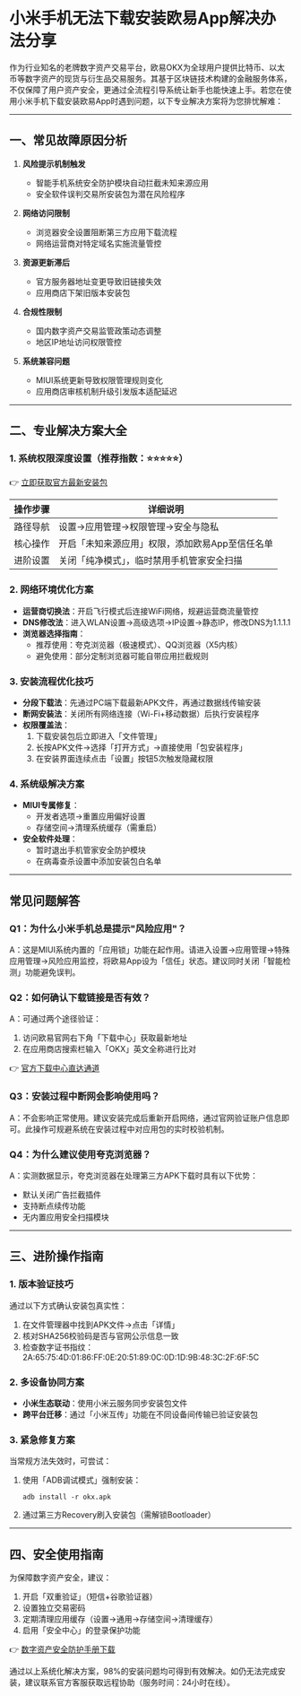 # 小米手机无法下载安装欧易App解决办法分享

作为行业知名的老牌数字资产交易平台，欧易OKX为全球用户提供比特币、以太币等数字资产的现货与衍生品交易服务。其基于区块链技术构建的金融服务体系，不仅保障了用户资产安全，更通过全流程引导系统让新手也能快速上手。若您在使用小米手机下载安装欧易App时遇到问题，以下专业解决方案将为您排忧解难：

---

## 一、常见故障原因分析

1. **风险提示机制触发**
   - 智能手机系统安全防护模块自动拦截未知来源应用
   - 安全软件误判交易所安装包为潜在风险程序

2. **网络访问限制**
   - 浏览器安全设置阻断第三方应用下载流程
   - 网络运营商对特定域名实施流量管控

3. **资源更新滞后**
   - 官方服务器地址变更导致旧链接失效
   - 应用商店下架旧版本安装包

4. **合规性限制**
   - 国内数字资产交易监管政策动态调整
   - 地区IP地址访问权限管控

5. **系统兼容问题**
   - MIUI系统更新导致权限管理规则变化
   - 应用商店审核机制升级引发版本适配延迟

---

## 二、专业解决方案大全

### 1. 系统权限深度设置（推荐指数：⭐⭐⭐⭐⭐）

👉 [立即获取官方最新安装包](https://bit.ly/okx_welcome)

| 操作步骤 | 详细说明 |
|---------|---------|
| 路径导航 | 设置→应用管理→权限管理→安全与隐私 |
| 核心操作 | 开启「未知来源应用」权限，添加欧易App至信任名单 |
| 进阶设置 | 关闭「纯净模式」，临时禁用手机管家安全扫描 |

### 2. 网络环境优化方案

- **运营商切换法**：开启飞行模式后连接WiFi网络，规避运营商流量管控
- **DNS修改法**：进入WLAN设置→高级选项→IP设置→静态IP，修改DNS为1.1.1.1
- **浏览器选择指南**：
  - 推荐使用：夸克浏览器（极速模式）、QQ浏览器（X5内核）
  - 避免使用：部分定制浏览器可能自带应用拦截规则

### 3. 安装流程优化技巧

- **分段下载法**：先通过PC端下载最新APK文件，再通过数据线传输安装
- **断网安装法**：关闭所有网络连接（Wi-Fi+移动数据）后执行安装程序
- **权限覆盖法**：
  1. 下载安装包后立即进入「文件管理」
  2. 长按APK文件→选择「打开方式」→直接使用「包安装程序」
  3. 在安装界面连续点击「设置」按钮5次触发隐藏权限

### 4. 系统级解决方案

- **MIUI专属修复**：
  - 开发者选项→重置应用偏好设置
  - 存储空间→清理系统缓存（需重启）
- **安全软件处理**：
  - 暂时退出手机管家安全防护模块
  - 在病毒查杀设置中添加安装包白名单

---

## 常见问题解答

### Q1：为什么小米手机总是提示"风险应用"？
A：这是MIUI系统内置的「应用锁」功能在起作用。请进入设置→应用管理→特殊应用管理→风险应用监控，将欧易App设为「信任」状态。建议同时关闭「智能检测」功能避免误判。

### Q2：如何确认下载链接是否有效？
A：可通过两个途径验证：
1. 访问欧易官网右下角「下载中心」获取最新地址
2. 在应用商店搜索栏输入「OKX」英文全称进行比对

👉 [官方下载中心直达通道](https://bit.ly/okx_welcome)

### Q3：安装过程中断网会影响使用吗？
A：不会影响正常使用。建议安装完成后重新开启网络，通过官网验证账户信息即可。此操作可规避系统在安装过程中对应用包的实时校验机制。

### Q4：为什么建议使用夸克浏览器？
A：实测数据显示，夸克浏览器在处理第三方APK下载时具有以下优势：
- 默认关闭广告拦截插件
- 支持断点续传功能
- 无内置应用安全扫描模块

---

## 三、进阶操作指南

### 1. 版本验证技巧
通过以下方式确认安装包真实性：
1. 在文件管理器中找到APK文件→点击「详情」
2. 核对SHA256校验码是否与官网公示信息一致
3. 检查数字证书指纹：2A:65:75:4D:01:86:FF:0E:20:51:89:0C:0D:1D:9B:48:3C:2F:6F:5C

### 2. 多设备协同方案
- **小米生态联动**：使用小米云服务同步安装包文件
- **跨平台迁移**：通过「小米互传」功能在不同设备间传输已验证安装包

### 3. 紧急修复方案
当常规方法失效时，可尝试：
1. 使用「ADB调试模式」强制安装：
   ```
   adb install -r okx.apk
   ```
2. 通过第三方Recovery刷入安装包（需解锁Bootloader）

---

## 四、安全使用指南

为保障数字资产安全，建议：
1. 开启「双重验证」（短信+谷歌验证器）
2. 设置独立交易密码
3. 定期清理应用缓存（设置→通用→存储空间→清理缓存）
4. 启用「安全中心」的登录保护功能

👉 [数字资产安全防护手册下载](https://bit.ly/okx_welcome)

通过以上系统化解决方案，98%的安装问题均可得到有效解决。如仍无法完成安装，建议联系官方客服获取远程协助（服务时间：24小时在线）。